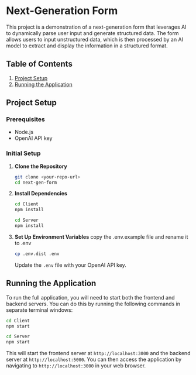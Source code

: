 <!-- @format -->

# Next-Generation Form

This project is a demonstration of a next-generation form that leverages AI to dynamically parse user input and generate structured data. The form allows users to input unstructured data, which is then processed by an AI model to extract and display the information in a structured format.

## Table of Contents

1. [Project Setup](#project-setup)
2. [Running the Application](#running-the-application)

## Project Setup

### Prerequisites

- Node.js
- OpenAI API key

### Initial Setup

1. **Clone the Repository**

   ```bash
   git clone <your-repo-url>
   cd next-gen-form

   ```

2. **Install Dependencies**

   ```bash
   cd Client
   npm install
   ```

   ```bash
   cd Server
   npm install
   ```

3. **Set Up Environment Variables**
   copy the .env.example file and rename it to .env
   ```bash
   cp .env.dist .env
   ```
   Update the `.env` file with your OpenAI API key.

## Running the Application

To run the full application, you will need to start both the frontend and backend servers. You can do this by running the following commands in separate terminal windows:

```bash
cd Client
npm start
```

```bash
cd Server
npm start
```

This will start the frontend server at `http://localhost:3000` and the backend server at `http://localhost:5000`. You can then access the application by navigating to `http://localhost:3000` in your web browser.
